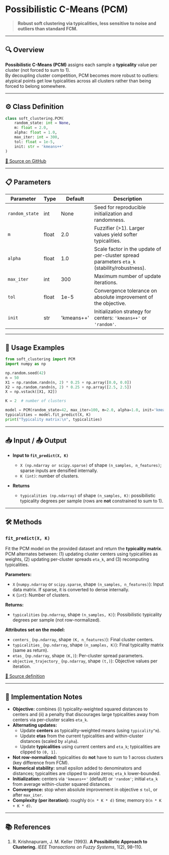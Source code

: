 #  Possibilistic C-Means (PCM)

> **Robust soft clustering via typicalities, less sensitive to noise and outliers than standard FCM.**

---

## 🔍 Overview
**Possibilistic C-Means (PCM)** assigns each sample a **typicality** value per cluster (not forced to sum to 1).  
By decoupling cluster competition, PCM becomes more robust to outliers: atypical points get low typicalities across all clusters rather than being forced to belong somewhere.

---

## ⚙️ Class Definition

```python
class soft_clustering.PCM(
    random_state: int = None,
    m: float = 2.0,
    alpha: float = 1.0,
    max_iter: int = 300,
    tol: float = 1e-5,
    init: str = 'kmeans++'
)
```

[🔗 Source on GitHub](https://github.com/soft-clustering/soft-clustering/blob/main/soft_clustering/_pcm.py)

---

## 📋 Parameters

| Parameter       | Type   | Default   | Description                                                                                 |
|-----------------|--------|-----------|---------------------------------------------------------------------------------------------|
| `random_state`  | int    | None      | Seed for reproducible initialization and randomness.                                        |
| `m`             | float  | 2.0       | Fuzzifier (>1). Larger values yield softer typicalities.                                    |
| `alpha`         | float  | 1.0       | Scale factor in the update of per-cluster spread parameters `eta_k` (stability/robustness). |
| `max_iter`      | int    | 300       | Maximum number of update iterations.                                                        |
| `tol`           | float  | 1e-5      | Convergence tolerance on absolute improvement of the objective.                              |
| `init`          | str    | 'kmeans++'| Initialization strategy for centers: `'kmeans++'` or `'random'`.                            |

---

## 🚀 Usage Examples

```python
from soft_clustering import PCM
import numpy as np

np.random.seed(42)
n = 50
X1 = np.random.randn(n, 2) * 0.25 + np.array([0.0, 0.0])
X2 = np.random.randn(n, 2) * 0.25 + np.array([2.5, 2.5])
X = np.vstack([X1, X2])

K = 2  # number of clusters

model = PCM(random_state=42, max_iter=100, m=2.0, alpha=1.0, init='kmeans++')
typicalities = model.fit_predict(X, K)
print("Typicality matrix:\n", typicalities)
```

---

## 📥 Input / 📤 Output

- **Input to `fit_predict(X, K)`**
  - `X (np.ndarray or scipy.sparse)` of shape `(n_samples, n_features)`; sparse inputs are densified internally.
  - `K (int)`: number of clusters.

- **Returns**
  - `typicalities (np.ndarray)` of shape `(n_samples, K)`: possibilistic typicality degrees per sample (rows are **not** constrained to sum to 1).

---

## 🛠️ Methods

### `fit_predict(X, K)`

Fit the PCM model on the provided dataset and return the **typicality matrix**.  
PCM alternates between: (1) updating cluster centers using typicalities as weights, (2) updating per-cluster spreads `eta_k`, and (3) recomputing typicalities.

**Parameters:**
* `X` (`numpy.ndarray` or `scipy.sparse`, shape `(n_samples, n_features)`): Input data matrix. If sparse, it is converted to dense internally.
* `K` (`int`): Number of clusters.

**Returns:**
* `typicalities` (`np.ndarray`, shape `(n_samples, K)`): Possibilistic typicality degrees per sample (not row-normalized).

**Attributes set on the model:**
* `centers_` (`np.ndarray`, shape `(K, n_features)`): Final cluster centers.
* `typicalities_` (`np.ndarray`, shape `(n_samples, K)`): Final typicality matrix (same as return).
* `etas_` (`np.ndarray`, shape `(K,)`): Per-cluster spread parameters.
* `objective_trajectory_` (`np.ndarray`, shape `(t,)`): Objective values per iteration.

[🔗 Source definition](https://github.com/soft-clustering/soft-clustering/blob/main/soft_clustering/_pcm.py)

---

## 📝 Implementation Notes

- **Objective:** combines (i) typicality-weighted squared distances to centers and (ii) a penalty that discourages large typicalities away from centers via per-cluster scales `eta_k`.
- **Alternating updates:**
  - Update **centers** as typicality-weighted means (using `typicality^m`).
  - Update **etas** from the current typicalities and within-cluster distances (scaled by `alpha`).
  - Update **typicalities** using current centers and `eta_k`; typicalities are clipped to `(0, 1]`.
- **Not row-normalized:** typicalities do **not** have to sum to 1 across clusters (key difference from FCM).
- **Numerical stability:** small epsilon added to denominators and distances; typicalities are clipped to avoid zeros; `eta_k` lower-bounded.
- **Initialization:** centers via `'kmeans++'` (default) or `'random'`; initial `eta_k` from average within-cluster squared distances.
- **Convergence:** stop when absolute improvement in objective ≤ `tol`, or after `max_iter`.
- **Complexity (per iteration):** roughly `O(n * K * d)` time; memory `O(n * K + K * d)`.

---

## 📚 References

1. R. Krishnapuram, J. M. Keller (1993). **A Possibilistic Approach to Clustering.** *IEEE Transactions on Fuzzy Systems*, 1(2), 98–110.
